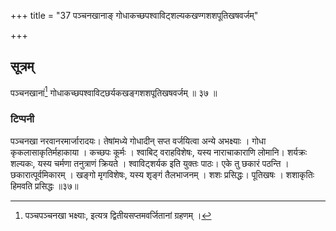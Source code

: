 +++
title = "37 पञ्चनखानाङ् गोधाकच्छपश्वाविट्शल्यकखण्गशशपूतिखषवर्जम्"

+++
## सूत्रम्
पञ्चनखानां[^२] गोधाकच्छपश्वाविट्छर्यकखङ्गशशपूतिखषवर्जम् ॥ ३७ ॥  
### टिप्पनी
पञ्चनखा नरवानरमार्जारादयः। तेषांमध्ये गोधादीन् सप्त वर्जयित्वा अन्ये अभक्ष्याः । गोधा कृकलासाकृतिर्महाकाया । कच्छपः कूर्मः । श्वाबिट् वराहविशेषः, यस्य नाराचाकाराणि लोमानि। शर्यक्रः शल्यकः, यस्य चर्मणा तनुत्राणं क्रियते । श्वाविट्शर्यक इति युक्तः पाठः। एके तु छकारं पठन्ति । छकारात्पूर्वमिकारम् । खङ्गो मृगविशेषः, यस्य शृङ्गं तैलभाजनम् । शशः प्रसिद्धः। पूतिखषः । शशाकृतिः हिमवति प्रसिद्धः ॥३७॥  

[^२]:

    पञ्चपञ्चनखा भक्ष्याः, इत्यत्र द्वितीयसप्तमवर्जितानां ग्रहणम् ।
